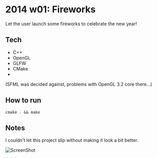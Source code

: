 2014 w01: Fireworks
=======================
Let the user launch some fireworks to celebrate the new year!

Tech
----
- C++
- OpenGL
- GLFW
- CMake
- 
(SFML was decided against, problems with OpenGL 3.2 core there...)

How to run
----------
```shell
cmake . && make
```

Notes
-----
I couldn't let this project slip without making it look a bit better.

![ScreenShot](https://raw.github.com/peteb/katas/master/2014.01_fireworks/screenshot.png)
